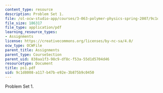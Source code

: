```yaml
---
content_type: resource
description: Problem Set 1.
file: /ol-ocw-studio-app/courses/3-063-polymer-physics-spring-2007/9c1d8008a117b47be92e3b875b9c0450_ps1.pdf
file_size: 186317
file_type: application/pdf
learning_resource_types:
- Assignments
license: https://creativecommons.org/licenses/by-nc-sa/4.0/
ocw_type: OCWFile
parent_title: Assignments
parent_type: CourseSection
parent_uid: 838aa1f3-98c9-df8c-f53a-55d1d5704d46
resourcetype: Document
title: ps1.pdf
uid: 9c1d8008-a117-b47b-e92e-3b875b9c0450
---
```

Problem Set 1.